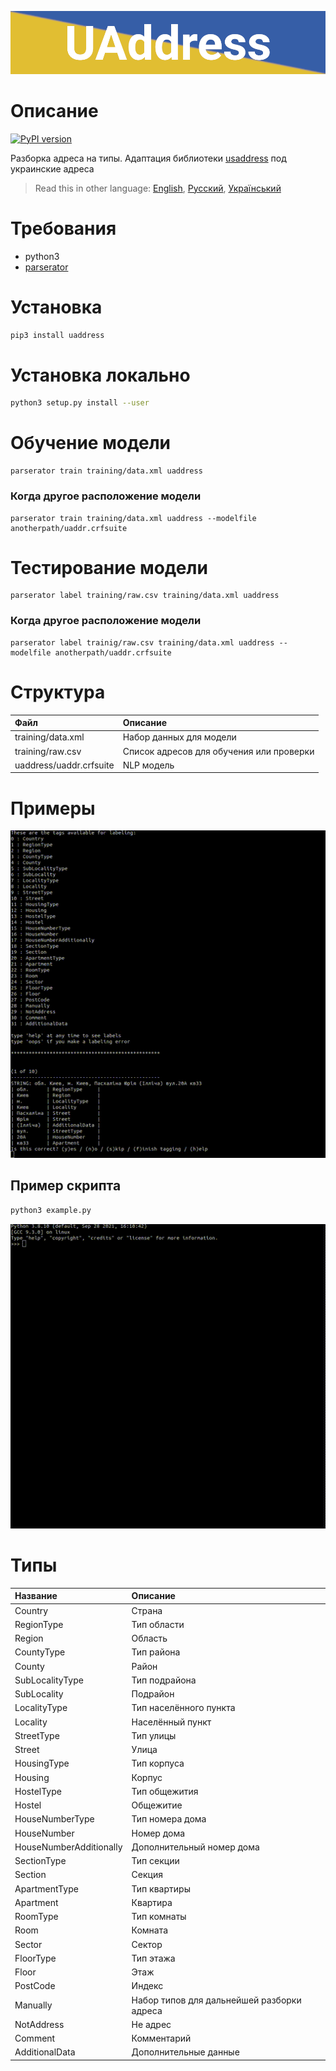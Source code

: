 ![header](doc/header.png)
# Описание
[![PyPI version](https://badge.fury.io/py/uaddress.svg)](https://badge.fury.io/py/uaddress)

Разборка адреса на типы. Адаптация библиотеки [usaddress](https://github.com/datamade/usaddress) под украинские адреса 

> Read this in other language: [English](README.en.md), [Русский](README.md), [Український](README.ua.md)

# Требования
* python3
* [parserator](https://github.com/martinjack/parserator)

# Установка
```sh
pip3 install uaddress
```
# Установка локально
```sh
python3 setup.py install --user
```

# Обучение модели
```shell
parserator train training/data.xml uaddress
```
### Когда другое расположение модели
```shell
parserator train training/data.xml uaddress --modelfile anotherpath/uaddr.crfsuite
```

# Тестирование модели
```shell
parserator label training/raw.csv training/data.xml uaddress
```
### Когда другое расположение модели
```shell
parserator label trainig/raw.csv training/data.xml uaddress --modelfile anotherpath/uaddr.crfsuite
```

# Структура
| Файл                      | Описание                                      |
| :-------------            | :-------------                                |
| training/data.xml         | Набор данных для модели                       |
| training/raw.csv          | Список адресов для обучения или проверки      |
| uaddress/uaddr.crfsuite   | NLP модель                                    |

# Примеры
![example1](doc/example1.gif)

## Пример скрипта
```sh 
python3 example.py
```
![example2](doc/example2.gif)

# Типы
| Название                  | Описание                                      |
| :-------------            | :-------------                                |
| Country                   | Страна                                        |
| RegionType                | Тип области                                   |
| Region                    | Область                                       |
| CountyType                | Тип района                                    |
| County                    | Район                                         |
| SubLocalityType           | Тип подрайона                                 |
| SubLocality               | Подрайон                                      |
| LocalityType              | Тип населённого пункта                        |
| Locality                  | Населённый пункт                              |
| StreetType                | Тип улицы                                     |
| Street                    | Улица                                         |
| HousingType               | Тип корпуса                                   |
| Housing                   | Корпус                                        |
| HostelType                | Тип общежития                                 |
| Hostel                    | Общежитие                                     |
| HouseNumberType           | Тип номера дома                               |
| HouseNumber               | Номер дома                                    |
| HouseNumberAdditionally   | Дополнительный номер дома                     |
| SectionType               | Тип секции                                    |
| Section                   | Секция                                        |
| ApartmentType             | Тип квартиры                                  |
| Apartment                 | Квартира                                      |
| RoomType                  | Тип комнаты                                   |
| Room                      | Комната                                       |
| Sector                    | Сектор                                        |
| FloorType                 | Тип этажа                                     |
| Floor                     | Этаж                                          |
| PostCode                  | Индекс                                        |
| Manually                  | Набор типов для дальнейшей разборки адреса    |
| NotAddress                | Не адрес                                      |
| Comment                   | Комментарий                                   |
| AdditionalData            | Дополнительные данные                         |